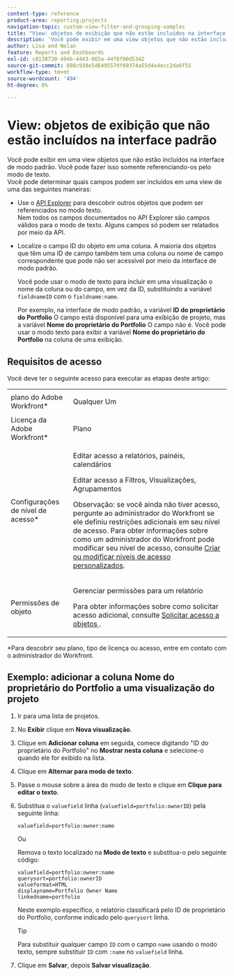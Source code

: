 ```yaml
---
content-type: reference
product-area: reporting;projects
navigation-topic: custom-view-filter-and-grouping-samples
title: "View: objetos de exibição que não estão incluídos na interface padrão"
description: 'Você pode exibir em uma view objetos que não estão incluídos na interface de modo padrão. Você pode fazer isso somente referenciando-os pelo modo de texto. Você pode determinar quais campos podem ser incluídos em uma exibição de uma das seguintes maneiras: EDIT ME.'
author: Lisa and Nolan
feature: Reports and Dashboards
exl-id: c0138730-494b-4443-865a-44f8f00d5342
source-git-commit: 888c938e5d649557df69374a55d4e4ecc2da6f55
workflow-type: tm+mt
source-wordcount: '494'
ht-degree: 0%

---
```


# View: objetos de exibição que não estão incluídos na interface padrão

Você pode exibir em uma view objetos que não estão incluídos na interface de modo padrão. Você pode fazer isso somente referenciando-os pelo modo de texto.\
Você pode determinar quais campos podem ser incluídos em uma view de uma das seguintes maneiras:

* Use o [API Explorer](../../../wf-api/general/api-explorer.md) para descobrir outros objetos que podem ser referenciados no modo texto.\
   Nem todos os campos documentados no API Explorer são campos válidos para o modo de texto. Alguns campos só podem ser relatados por meio da API.

* Localize o campo ID do objeto em uma coluna. A maioria dos objetos que têm uma ID de campo também tem uma coluna ou nome de campo correspondente que pode não ser acessível por meio da interface de modo padrão.

   Você pode usar o modo de texto para incluir em uma visualização o nome da coluna ou do campo, em vez da ID, substituindo a variável `fieldnameID` com o `fieldname:name`.

   Por exemplo, na interface de modo padrão, a variável **ID do proprietário do Portfolio** O campo está disponível para uma exibição de projeto, mas a variável **Nome do proprietário do Portfolio** O campo não é. Você pode usar o modo texto para exibir a variável **Nome do proprietário do Portfolio** na coluna de uma exibição.

## Requisitos de acesso

Você deve ter o seguinte acesso para executar as etapas deste artigo:

<table style="table-layout:auto"> 
 <col> 
 <col> 
 <tbody> 
  <tr> 
   <td role="rowheader">plano do Adobe Workfront*</td> 
   <td> <p>Qualquer Um</p> </td> 
  </tr> 
  <tr> 
   <td role="rowheader">Licença da Adobe Workfront*</td> 
   <td> <p>Plano </p> </td> 
  </tr> 
  <tr> 
   <td role="rowheader">Configurações de nível de acesso*</td> 
   <td> <p>Editar acesso a relatórios, painéis, calendários</p> <p>Editar acesso a Filtros, Visualizações, Agrupamentos</p> <p>Observação: se você ainda não tiver acesso, pergunte ao administrador do Workfront se ele definiu restrições adicionais em seu nível de acesso. Para obter informações sobre como um administrador do Workfront pode modificar seu nível de acesso, consulte <a href="../../../administration-and-setup/add-users/configure-and-grant-access/create-modify-access-levels.md" class="MCXref xref">Criar ou modificar níveis de acesso personalizados</a>.</p> </td> 
  </tr> 
  <tr> 
   <td role="rowheader">Permissões de objeto</td> 
   <td> <p>Gerenciar permissões para um relatório</p> <p>Para obter informações sobre como solicitar acesso adicional, consulte <a href="../../../workfront-basics/grant-and-request-access-to-objects/request-access.md" class="MCXref xref">Solicitar acesso a objetos </a>.</p> </td> 
  </tr> 
 </tbody> 
</table>

&#42;Para descobrir seu plano, tipo de licença ou acesso, entre em contato com o administrador do Workfront.

## Exemplo: adicionar a coluna Nome do proprietário do Portfolio a uma visualização do projeto

1. Ir para uma lista de projetos.
1. No **Exibir** clique em **Nova visualização**.

1. Clique em **Adicionar coluna** em seguida, comece digitando &quot;ID do proprietário do Portfolio&quot; no **Mostrar nesta coluna** e selecione-o quando ele for exibido na lista.

1. Clique em **Alternar para modo de texto**.
1. Passe o mouse sobre a área do modo de texto e clique em **Clique para editar o texto**.
1. Substitua o `valuefield` linha (`valuefield=portfolio:ownerID`) pela seguinte linha:

   ```
   valuefield=portfolio:owner:name
   ```

   Ou

   Remova o texto localizado na **Modo de texto** e substitua-o pelo seguinte código:

   ```
   valuefield=portfolio:owner:name
   querysort=portfolio:ownerID
   valueformat=HTML
   displayname=Portfolio Owner Name
   linkedname=portfolio
   ```

   Neste exemplo específico, o relatório classificará pelo ID de proprietário do Portfolio, conforme indicado pelo `querysort` linha.

   >[!TIP]
   >
   >Para substituir qualquer campo `ID` com o campo `name` usando o modo texto, sempre substituir `ID` com `:name` no `valuefield` linha.

1. Clique em **Salvar**, depois **Salvar visualização**.
